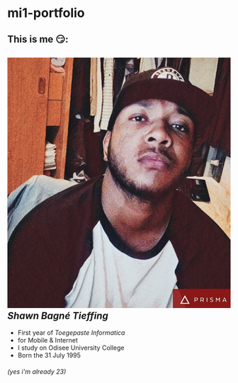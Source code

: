 # mi1-portfolio
## This is me 😏:
![alt text](https://github.com/shawntieffing/mi1-portfolio/blob/master/My%20face.jpg "my face")
**_Shawn Bagné Tieffing_**
---
* First year of _Toegepaste Informatica_
* for Mobile & Internet 
* I study on Odisee University College
* Born the 31 July 1995 
###### _(yes i'm already 23)_

